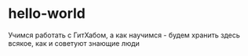 # hello-world
Учимся работать с ГитХабом, а как научимся - будем хранить здесь всякое, как и советуют знающие люди

